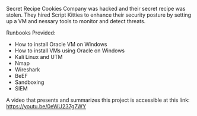 Secret Recipe Cookies Company was hacked and their secret recipe was stolen. They hired Script Kitties to enhance their security posture by setting up a VM and nessary tools to monitor and detect threats. 

Runbooks Provided:
- How to install Oracle VM on Windows
- How to install VMs using Oracle on Windows
- Kali Linux and UTM
- Nmap
- Wireshark
- BeEF
- Sandboxing
- SIEM

A video that presents and summarizes this project is accessible at this link: https://youtu.be/0eWU237g7WY
